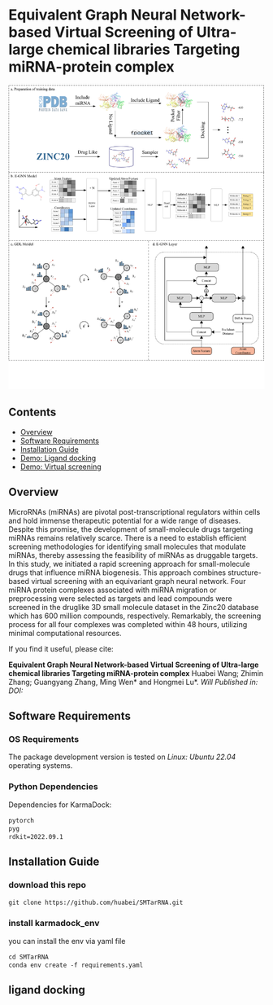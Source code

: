# Equivalent Graph Neural Network-based Virtual Screening of Ultra-large chemical libraries  Targeting miRNA-protein complex

![](img/workflow.png)

## Contents

- [Overview](#overview)
- [Software Requirements](#software-requirements)
- [Installation Guide](#installation-guide)
- [Demo: Ligand docking](#demo1--ligand-docking-on-pdbbind-core-set)
- [Demo: Virtual screening](#demo2--virtual-screening-on-dekois-20)

## Overview

MicroRNAs (miRNAs) are pivotal post-transcriptional regulators within cells and hold immense therapeutic potential for a wide range of diseases. Despite this promise, the development of small-molecule drugs targeting miRNAs remains relatively scarce. There is a need to establish efficient screening methodologies for identifying small molecules that modulate miRNAs, thereby assessing the feasibility of miRNAs as druggable targets.
In this study, we initiated a rapid screening approach for small-molecule drugs that influence miRNA biogenesis. This approach combines structure-based virtual screening with an equivariant graph neural network. Four miRNA protein complexes associated with miRNA migration or preprocessing were selected as targets and lead compounds were screened in the druglike 3D small molecule dataset in the Zinc20 database which has 600 million compounds, respectively. Remarkably, the screening process for all four complexes was completed within 48 hours, utilizing minimal computational resources.

If you find it useful, please cite:

**Equivalent Graph Neural Network-based Virtual Screening of Ultra-large chemical libraries  Targeting miRNA-protein complex**
Huabei Wang; Zhimin Zhang; Guangyang Zhang, Ming Wen\* and Hongmei Lu\*.
*Will Published in:*
*DOI:* [](<>)

## Software Requirements

### OS Requirements

The package development version is tested on *Linux: Ubuntu 22.04* operating systems.

### Python Dependencies

Dependencies for KarmaDock:

```
pytorch
pyg
rdkit=2022.09.1
```

## Installation Guide

### download this repo

```
git clone https://github.com/huabei/SMTarRNA.git
```

### install karmadock_env

you can install the env via yaml file

```
cd SMTarRNA
conda env create -f requirements.yaml
```

## ligand docking
